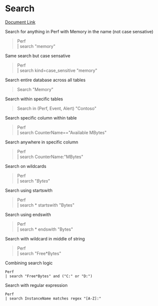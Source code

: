 # Search

[Document Link](https://kusto.azurewebsites.net/docs/query/searchoperator.html)

Search for anything in Perf with Memory in the name (not case sensative)  
> Perf  
> | search "memory"

Same search but case sensative  
> Perf  
> | search kind=case_sensitive "memory"

Search entire database across all tables  
> Search "Memory"

Search within specific tables  
> Search in (Perf, Event, Alert) "Contoso"

Search specific column within table  
> Perf  
> | search CounterName=="Available MBytes"

Search anywhere in specific column  
> Perf  
> | search CounterName:"MBytes"

Search on wildcards
> Perf  
> | search "*Bytes*"

Search using startswith  
> Perf  
> | search * startswith "Bytes"

Search using endswith  
> Perf  
> | search * endswith "Bytes"

Search with wildcard in middle of string
> Perf  
> | search "Free*Bytes"

Combining search logic

    Perf  
    | search "Free*Bytes" and ("C:" or "D:")

Search with regular expression

    Perf  
    | search InstanceName matches regex "[A-Z]:"
